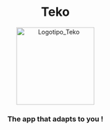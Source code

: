 <h1 align="center">Teko</h1>

<p align="center">
  <img src="https://github.com/user-attachments/assets/3b2ca88c-47e7-4fc4-9725-ec9af7e11c1f" alt="Logotipo_Teko" width="180"/>
</p>

<h3 align="center">
  The app that adapts to you !<br/>
</h3>
